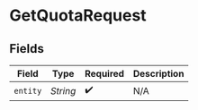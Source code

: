 # GetQuotaRequest


## Fields

| Field              | Type               | Required           | Description        |
| ------------------ | ------------------ | ------------------ | ------------------ |
| `entity`           | *String*           | :heavy_check_mark: | N/A                |